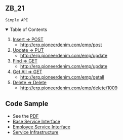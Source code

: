 ## ZB_21

`Simple API`

<details open="open">
  <summary>Table of Contents</summary>
  <ol>
    <li>
      <a href="#">Insert => POST</a>
      <ul>
        <li><a href="http://erp.pioneerdenim.com/emp/post">http://erp.pioneerdenim.com/emp/post</a></li>
      </ul>
    </li>
    <li>
      <a href="#">Update => PUT</a>
      <ul>
        <li><a href="http://erp.pioneerdenim.com/emp/update">http://erp.pioneerdenim.com/emp/update</a></li>
      </ul>
    </li>    
    <li>
      <a href="#">Find => GET</a>
      <ul>
        <li><a href="http://erp.pioneerdenim.com/emp/update">http://erp.pioneerdenim.com/emp/update</a></li>
      </ul>
    </li>    
    <li>
      <a href="#">Get All => GET</a>
      <ul>
        <li><a href="http://erp.pioneerdenim.com/emp/getall">http://erp.pioneerdenim.com/emp/getall</a></li>
      </ul>
    </li>    
    <li>
      <a href="#">Delete => Delete</a>
      <ul>
        <li><a href="http://erp.pioneerdenim.com/emp/delete/1009">http://erp.pioneerdenim.com/emp/delete/1009</a></li>
      </ul>
    </li>
  </ol>
</details>

## Code Sample

- See the [PDF](https://github.com/karl-ashraful/ZB_21/blob/main/Files/code%20preview.pdf)
- [Base Service Interface](https://github.com/karl-ashraful/ZB_21/blob/main/Files/IBaseService.pdf)
- [Employee Service Interface](https://github.com/karl-ashraful/ZB_21/blob/main/Files/IEmployeeService.pdf)
- [Service Infrastructure](https://github.com/karl-ashraful/ZB_21/blob/main/Files/BaseRepository.pdf)
